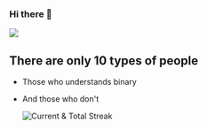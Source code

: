 ### Hi there 👋

![](https://komarev.com/ghpvc/?username=byteastro&color=orange&style=for-the-badge)

## There are only 10 types of people
- Those who understands binary
- And those who don't

    <img src="https://github-readme-streak-stats.herokuapp.com/?user=byteastro&theme=merko" alt="Current & Total Streak"/>
    
<!--
**ByteAstro/ByteAstro** is a ✨ _special_ ✨ repository because its `README.md` (this file) appears on your GitHub profile.

Here are some ideas to get you started:

- 🔭 I’m currently working on ...
- 🌱 I’m currently learning ...
- 👯 I’m looking to collaborate on ...
- 🤔 I’m looking for help with ...
- 💬 Ask me about ...
- 📫 How to reach me: ...
- 😄 Pronouns: ...
- ⚡ Fun fact: ...
-->
